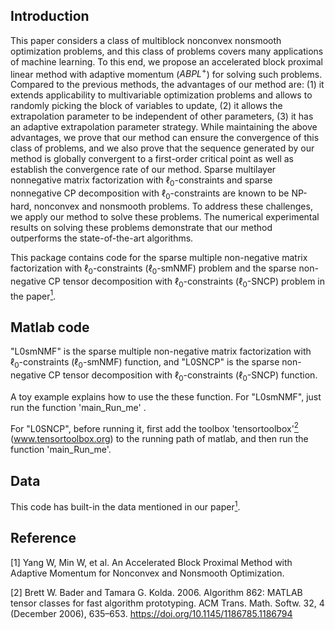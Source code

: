 ## Introduction
This paper considers a class of multiblock nonconvex nonsmooth optimization problems, and this class of problems covers many applications of machine learning. 
To this end, we propose an accelerated block proximal linear method with adaptive momentum ($ABPL^+$) for solving such problems. Compared to the previous methods, the advantages of our method are: (1) it extends applicability to multivariable optimization problems and allows to randomly picking the block of variables to update,  (2) it allows the extrapolation parameter to be independent of other parameters, (3) it has an adaptive extrapolation parameter strategy.  While maintaining the above advantages, we prove that our method can ensure the convergence of this class of problems, and we also prove that the sequence generated by our method is globally convergent to a first-order critical point as well as establish the convergence rate of our method.  Sparse multilayer nonnegative matrix factorization with $\ell_0$-constraints and sparse nonnegative CP decomposition with $\ell_0$-constraints are known to be NP-hard, nonconvex and nonsmooth problems.  To address these challenges, we apply our method to solve these problems. The numerical experimental results on solving these problems demonstrate that our method outperforms the state-of-the-art algorithms. 

This package contains code for the sparse multiple non-negative matrix factorization with $\ell_0$-constraints ($\ell_0$-smNMF) problem and the sparse non-negative CP tensor decomposition with $\ell_0$-constraints ($\ell_0$-SNCP) problem in the paper[<sup>1</sup>](#refer-id). 

## Matlab code
"L0smNMF" is the sparse multiple non-negative matrix factorization with $\ell_0$-constraints ($\ell_0$-smNMF) function, and "L0SNCP" is the sparse non-negative CP tensor decomposition with $\ell_0$-constraints ($\ell_0$-SNCP) function. 

A toy example explains how to use the these function. For "L0smNMF", just run the function 'main_Run_me' . 

For "L0SNCP", before running it, first add the toolbox 'tensortoolbox'[<sup>2</sup>](#refer-id) (www.tensortoolbox.org) to the running path of matlab, and then run the function 'main_Run_me'. 

## Data
This code has built-in the data mentioned in our paper[<sup>1</sup>](#refer-id). 

## Reference
<div id="refer-id"></div>
[1] Yang W, Min W, et al. An Accelerated Block Proximal Method with Adaptive Momentum for Nonconvex and Nonsmooth Optimization. 

[2] Brett W. Bader and Tamara G. Kolda. 2006. Algorithm 862: MATLAB tensor classes for fast algorithm prototyping. ACM Trans. Math. Softw. 32, 4 (December 2006), 635–653. https://doi.org/10.1145/1186785.1186794
